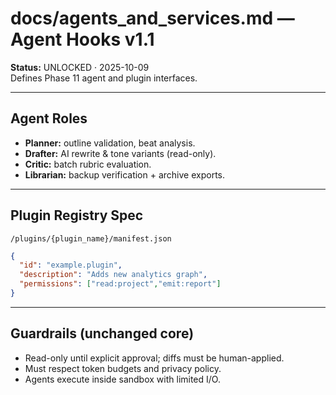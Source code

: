 # docs/agents_and_services.md — Agent Hooks v1.1
**Status:** UNLOCKED · 2025-10-09  
Defines Phase 11 agent and plugin interfaces.

---

## Agent Roles
- **Planner:** outline validation, beat analysis.  
- **Drafter:** AI rewrite & tone variants (read-only).  
- **Critic:** batch rubric evaluation.  
- **Librarian:** backup verification + archive exports.

---

## Plugin Registry Spec
`/plugins/{plugin_name}/manifest.json`  
```json
{
  "id": "example.plugin",
  "description": "Adds new analytics graph",
  "permissions": ["read:project","emit:report"]
}
```

---

## Guardrails (unchanged core)

* Read-only until explicit approval; diffs must be human-applied.
* Must respect token budgets and privacy policy.
* Agents execute inside sandbox with limited I/O.

